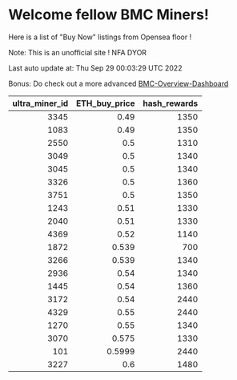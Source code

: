 # Welcome fellow BMC Miners!
Here is a list of "Buy Now" listings from Opensea floor !

Note: This is an unofficial site ! NFA DYOR

Last auto update at: Thu Sep 29 00:03:29 UTC 2022

Bonus: Do check out a more advanced [BMC-Overview-Dashboard](https://dune.com/defifunk/BMC-Overview-Dashboard)


|   ultra_miner_id |   ETH_buy_price |   hash_rewards |
|-----------------:|----------------:|---------------:|
|             3345 |          0.49   |           1350 |
|             1083 |          0.49   |           1350 |
|             2550 |          0.5    |           1310 |
|             3049 |          0.5    |           1340 |
|             3045 |          0.5    |           1340 |
|             3326 |          0.5    |           1360 |
|             3751 |          0.5    |           1350 |
|             1243 |          0.51   |           1330 |
|             2040 |          0.51   |           1330 |
|             4369 |          0.52   |           1140 |
|             1872 |          0.539  |            700 |
|             3266 |          0.539  |           1340 |
|             2936 |          0.54   |           1340 |
|             1445 |          0.54   |           1360 |
|             3172 |          0.54   |           2440 |
|             4329 |          0.55   |           2440 |
|             1270 |          0.55   |           1340 |
|             3070 |          0.575  |           1330 |
|              101 |          0.5999 |           2440 |
|             3227 |          0.6    |           1480 |